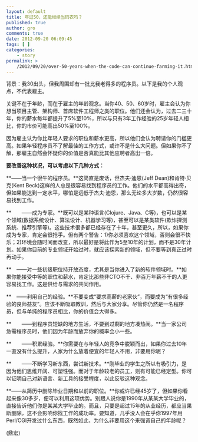 ```yaml
---
layout: default
title: 年过50，还能继续当码农吗？
published: true
author: gro
comments: true
date: 2012-09-20 06:09:45
tags: [ ]
categories:
    - story
permalink: >
    /2012/09/20/over-50-years-when-the-code-can-continue-farming-it.html
---
```

背景：我30出头，但我周围却有一批比我老得多的程序员。以下是我的个人观点，不代表雇主。

关键不在于年龄，而在于雇主的年龄观念。当你40、50、60岁时，雇主会认为你想当项目主管、架构师、首席软件工程师之类的职位。他们还会认为，过去二三十年，你的薪水每年都提升了5%至10%，所以与只有3年工作经验的25岁年轻人相比，你的市价可能高出50%至100%。

因为雇主认为你比年轻人要求的职位和薪水更高，所以他们会认为聘请你的门槛更高。如果年轻程序员不了解最佳的工作方式，或许不是什么大问题。但如果你不了解，那雇主自然会怀疑你的价值是否真能比其他应聘者高出一倍。

**要改善这种状况，可以考虑以下几种方式：**

**——当一个很牛的程序员。**这简直是废话，但杰夫·迪恩(Jeff Dean)和肯特·贝克(Kent Beck)这样的人总是很容易找到程序员的工作。他们的水平都高得出奇，但如果能达到一定水平，哪怕是远低于杰夫·迪恩，那么无论多大岁数，仍然很容易找到工作。

**　　——成为专家。**既可以是某种语言(Clojure、Java、C等)，也可以是某个领域(数据系统设计、算法设计、机器学习等)，甚至可以是某类软件(欺诈探测系统、推荐引擎等)。这些技术很多都已经存在了十年，甚至更久，所以，如果你成为专家，肯定会很抢手。但有两个警告：1)你必须喜欢这个领域，否则会很不快乐；2)环境会随时间而改变，所以最好是将此作为5至10年的计划，而不是30年计划。如果你目前的专业领域开始过时，就应该探索新的领域，但不要等到真正过时再动手。

**　——对一些初级职位持开放态度，尤其是当你进入了新的软件领域时。**如果你能接受中等的职位和薪水，肯定比那些非CTO不干、非百万年薪不干的人更容易找工作。这是供给与需求的共同作用。

**　——利用自己的经验。**不要变成“要求高薪的老家伙”，而要成为“有很多经验的良师益友”。应该不断吸取教训，然后与大家分享。尽管你仍然是一名程序员，但与单纯的程序员相比，你的价值会大得多。

**　　——到程序员短缺的地方生活，不要到过剩的地方凑热闹。**当一家公司急需程序员时，他们因为年龄而放弃你的概率会小一些。

**　　——积累经验。**你需要在与年轻人的竞争中脱颖而出，如果你过去10年一直没有什么提升，人家为什么放着便宜的年轻人不用，非要用你呢？

**　　——不断学习新东西，尝试新技术。**刚毕业的学生之所以有吸引力，是因为他们思维开阔、可塑性强。而对于年龄较老的员工，则有可能已经定型。你可以证明自己对新语言、新工具的接受程度，以此反驳这种观念。

**——从简历中删除毕业日期和以前的职位。**你或许已经45岁了，但如果你看起来像30多岁，便可以利用这项优势。别跟人说你是1990年从某某大学毕业的，直接告诉他们你是某某大学毕业的。而且，只要是超过15年的从业经历，都应当果断删除，这不会影响你找工作的成功率。要知道，几乎没人会在乎你1997年用Perl/CGI开发过什么东西，既然如此，为什么非要用这个来强调自己的年龄呢？

(鼎宏)

